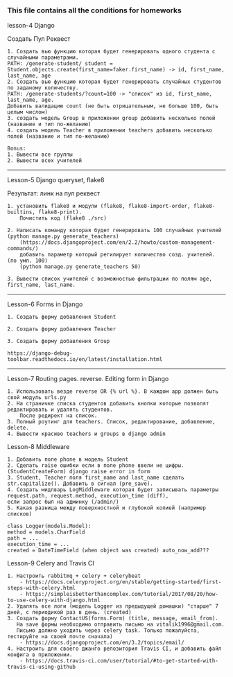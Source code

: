 ### This file contains all the conditions for homeworks

lesson-4 Django

Создать Пул Реквест

    1. Создать вью функцию которая будет генерировать одного студента с случайными параметрами.
    PATH: /generate-student/ student = Student.objects.create(first_name=faker.first_name) -> id, first_name, last_name, age
    2. Создать вью функцию которая будет генерировать случайных студентов по заданому количеству.
    PATH: /generate-students/?count=100 -> "список" из id, first_name, last_name, age.
    Добавить валидацию count (не быть отрицательным, не больше 100, быть целым числом)
    3. создать модель Group в приложении group добавить несколько полей (название и тип по-желанию)
    4. создать модель Teacher в приложении teachers добавить несколько полей (название и тип по-желанию)
    
    Bonus:
    1. Вывести все группы
    2. Вывести всех учителей

---

Lesson-5 Django queryset, flake8

Результат: линк на пул реквест

    1. установить flake8 и модули (flake8, flake8-import-order, flake8-builtins, flake8-print).
        Почистить код (flake8 ./src)
    
    2. Написать команду которая будет генерировать 100 случайных учителей (python manage.py generate_teachers)
        (https://docs.djangoproject.com/en/2.2/howto/custom-management-commands/)
        добавить параметр который регилирует количество созд. учителей. (по умл. 100)
        (python manage.py generate_teachers 50)
    
    3. Вывести список учителей с возможностью фильтрации по полям age, first_name, last_name.

---

Lesson-6 Forms in Django

    1. Создать форму добавления Student
    
    2. Создать форму добавления Teacher
    
    3. Создать форму добавления Group

    https://django-debug-toolbar.readthedocs.io/en/latest/installation.html

---

Lesson-7 Routing pages. reverse. Editing form in Django

    1. Использовать везде reverse OR {% url %}. В каждом app должен быть свой модуль urls.py
    2. На страничке списка студентов добавить кнопки которые позволят редактировать и удалять студентов.
        После редирект на список.
    3. Полный роутинг для teachers. Список, редактирование, добавление, delete.
    4. Вывести красиво teachers и groups в django admin

Lesson-8 Middleware

    1. Добавить поле phone в модель Student
    2. Сделать raise ошибки если в поле phone ввели не цифры. (StudentCreateForm) django raise error in form
    3. Student, Teacher поля first_name and last_name сделать str.capitalize(). Добавить в сигнал (pre_save).
    4. Создать мидлварь LogMiddleware которая будет записывать параметры request.path, request.method, execution_time (diff),
    если запрос был на админку (/admin/)
    5. Какая разница между поверхностной и глубокой копией (например списков)

    class Logger(models.Model):
    method = models.CharField
    path = ...
    execution_time = ...
    created = DateTimeField (when object was created) auto_now_add???

Lesson-9 Celery and Travis CI

    1. Настроить rabbitmq + celery + celerybeat
        - https://docs.celeryproject.org/en/stable/getting-started/first-steps-with-celery.html
        - https://simpleisbetterthancomplex.com/tutorial/2017/08/20/how-to-use-celery-with-django.html
    2. Удалять все логи (модель Logger из предыдущей домашки) "старше" 7 дней, с периодикой раз в день. (created)
    3. Создать форму ContactUS(forms.Form) (title, message, email_from).
       На save формы необходимо отправить письмо на vitalik1996@gmail.com. 
       Письмо должно уходить через celery task. Только пожалуйста, тестируйте на своей почте сначала)
        - https://docs.djangoproject.com/en/3.2/topics/email/
    4. Настроить для своего джанго репозитория Travis CI, и добавить файл конфига в приложении.
        - https://docs.travis-ci.com/user/tutorial/#to-get-started-with-travis-ci-using-github
